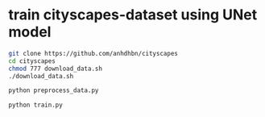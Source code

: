 # train cityscapes-dataset using UNet model

``` bash
git clone https://github.com/anhdhbn/cityscapes
cd cityscapes
chmod 777 download_data.sh
./download_data.sh

python preprocess_data.py

python train.py

```
